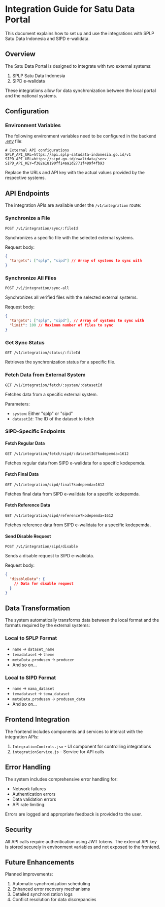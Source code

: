 # Integration Guide for Satu Data Portal

This document explains how to set up and use the integrations with SPLP Satu Data Indonesia and SIPD e-walidata.

## Overview

The Satu Data Portal is designed to integrate with two external systems:
1. SPLP Satu Data Indonesia
2. SIPD e-walidata

These integrations allow for data synchronization between the local portal and the national systems.

## Configuration

### Environment Variables

The following environment variables need to be configured in the backend [.env](file:///c%3A/Users/User/OneDrive/Desktop/satudatapali/backend/.env) file:

```env
# External API configurations
SPLP_API_URL=https://api.splp-satudata-indonesia.go.id/v1
SIPD_API_URL=https://sipd.go.id/ewalidata/serv
SIPD_API_KEY=f382e18190ff14aa1d2771f489f4fb93
```

Replace the URLs and API key with the actual values provided by the respective systems.

## API Endpoints

The integration APIs are available under the `/v1/integration` route:

### Synchronize a File
```
POST /v1/integration/sync/:fileId
```
Synchronizes a specific file with the selected external systems.

Request body:
```json
{
  "targets": ["splp", "sipd"] // Array of systems to sync with
}
```

### Synchronize All Files
```
POST /v1/integration/sync-all
```
Synchronizes all verified files with the selected external systems.

Request body:
```json
{
  "targets": ["splp", "sipd"], // Array of systems to sync with
  "limit": 100 // Maximum number of files to sync
}
```

### Get Sync Status
```
GET /v1/integration/status/:fileId
```
Retrieves the synchronization status for a specific file.

### Fetch Data from External System
```
GET /v1/integration/fetch/:system/:datasetId
```
Fetches data from a specific external system.

Parameters:
- `system`: Either "splp" or "sipd"
- `datasetId`: The ID of the dataset to fetch

### SIPD-Specific Endpoints

#### Fetch Regular Data
```
GET /v1/integration/fetch/sipd/:datasetId?kodepemda=1612
```
Fetches regular data from SIPD e-walidata for a specific kodepemda.

#### Fetch Final Data
```
GET /v1/integration/sipd/final?kodepemda=1612
```
Fetches final data from SIPD e-walidata for a specific kodepemda.

#### Fetch Reference Data
```
GET /v1/integration/sipd/reference?kodepemda=1612
```
Fetches reference data from SIPD e-walidata for a specific kodepemda.

#### Send Disable Request
```
POST /v1/integration/sipd/disable
```
Sends a disable request to SIPD e-walidata.

Request body:
```json
{
  "disableData": {
    // Data for disable request
  }
}
```

## Data Transformation

The system automatically transforms data between the local format and the formats required by the external systems:

### Local to SPLP Format
- `name` → `dataset_name`
- `temadataset` → `theme`
- `metaData.produsen` → `producer`
- And so on...

### Local to SIPD Format
- `name` → `nama_dataset`
- `temadataset` → `tema_dataset`
- `metaData.produsen` → `produsen_data`
- And so on...

## Frontend Integration

The frontend includes components and services to interact with the integration APIs:

1. `IntegrationControls.jsx` - UI component for controlling integrations
2. `integrationService.js` - Service for API calls

## Error Handling

The system includes comprehensive error handling for:
- Network failures
- Authentication errors
- Data validation errors
- API rate limiting

Errors are logged and appropriate feedback is provided to the user.

## Security

All API calls require authentication using JWT tokens. The external API key is stored securely in environment variables and not exposed to the frontend.

## Future Enhancements

Planned improvements:
1. Automatic synchronization scheduling
2. Enhanced error recovery mechanisms
3. Detailed synchronization logs
4. Conflict resolution for data discrepancies